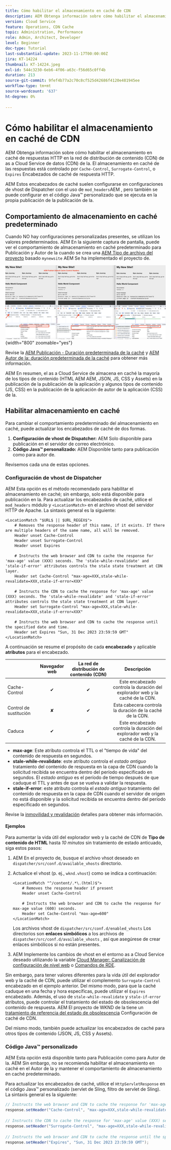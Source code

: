 ```yaml
---
title: Cómo habilitar el almacenamiento en caché de CDN
description: AEM Obtenga información sobre cómo habilitar el almacenamiento en caché de respuestas HTTP en la red de distribución de contenido (CDN) de as a Cloud Service de datos (CDN) de la.
version: Cloud Service
feature: Operations, CDN Cache
topic: Administration, Performance
role: Admin, Architect, Developer
level: Beginner
doc-type: Tutorial
last-substantial-update: 2023-11-17T00:00:00Z
jira: KT-14224
thumbnail: KT-14224.jpeg
exl-id: 544c3230-6eb6-4f06-a63c-f56d65c0ff4b
duration: 213
source-git-commit: 9fef4b77a2c70c8cf525d42686f4120e481945ee
workflow-type: tm+mt
source-wordcount: '637'
ht-degree: 0%

---
```


# Cómo habilitar el almacenamiento en caché de CDN

AEM Obtenga información sobre cómo habilitar el almacenamiento en caché de respuestas HTTP en la red de distribución de contenido (CDN) de as a Cloud Service de datos (CDN) de la. El almacenamiento en caché de las respuestas está controlado por `Cache-Control`, `Surrogate-Control`, o `Expires` Encabezados de caché de respuesta HTTP.

AEM Estos encabezados de caché suelen configurarse en configuraciones de vhost de Dispatcher con el uso de `mod_headers`AEM , pero también se puede configurar en el código Java™ personalizado que se ejecuta en la propia publicación de la publicación de la.

## Comportamiento de almacenamiento en caché predeterminado

Cuando NO hay configuraciones personalizadas presentes, se utilizan los valores predeterminados. AEM En la siguiente captura de pantalla, puede ver el comportamiento de almacenamiento en caché predeterminado para Publicación y Autor de la cuando se crea una [AEM Tipo de archivo del proyecto](https://github.com/adobe/aem-project-archetype) basado `mynewsite` AEM Se ha implementado el proyecto de.

![Comportamiento de almacenamiento en caché predeterminado](../assets/how-to/aem-publish-default-cache-headers.png){width="800" zoomable="yes"}

Revise la [AEM Publicación - Duración predeterminada de la caché](https://experienceleague.adobe.com/docs/experience-manager-learn/cloud-service/caching/publish.html#cdn-cache-life) y [AEM Autor de la: duración predeterminada de la caché](https://experienceleague.adobe.com/docs/experience-manager-learn/cloud-service/caching/author.html?#default-cache-life) para obtener más información.

AEM En resumen, el as a Cloud Service de almacena en caché la mayoría de los tipos de contenido (HTML AEM AEM, JSON, JS, CSS y Assets) en la publicación de la publicación de la aplicación y algunos tipos de contenido (JS, CSS) en la publicación de la aplicación de autor de la aplicación (CSS) de la.

## Habilitar almacenamiento en caché

Para cambiar el comportamiento predeterminado del almacenamiento en caché, puede actualizar los encabezados de caché de dos formas.

1. **Configuración de vhost de Dispatcher:** AEM Solo disponible para publicación en el servidor de correo electrónico.
1. **Código Java™ personalizado:** AEM Disponible tanto para publicación como para autor de.

Revisemos cada una de estas opciones.

### Configuración de vhost de Dispatcher

AEM Esta opción es el método recomendado para habilitar el almacenamiento en caché; sin embargo, solo está disponible para publicación en la. Para actualizar los encabezados de caché, utilice el `mod_headers` módulo y `<LocationMatch>` en el archivo vhost del servidor HTTP de Apache. La sintaxis general es la siguiente:

```
<LocationMatch "$URL$ || $URL_REGEX$">
    # Removes the response header of this name, if it exists. If there are multiple headers of the same name, all will be removed.
    Header unset Cache-Control
    Header unset Surrogate-Control
    Header unset Expires

    # Instructs the web browser and CDN to cache the response for 'max-age' value (XXX) seconds. The 'stale-while-revalidate' and 'stale-if-error' attributes controls the stale state treatment at CDN layer.
    Header set Cache-Control "max-age=XXX,stale-while-revalidate=XXX,stale-if-error=XXX"
    
    # Instructs the CDN to cache the response for 'max-age' value (XXX) seconds. The 'stale-while-revalidate' and 'stale-if-error' attributes controls the stale state treatment at CDN layer.
    Header set Surrogate-Control "max-age=XXX,stale-while-revalidate=XXX,stale-if-error=XXX"
    
    # Instructs the web browser and CDN to cache the response until the specified date and time.
    Header set Expires "Sun, 31 Dec 2023 23:59:59 GMT"
</LocationMatch>
```

A continuación se resume el propósito de cada **encabezado** y aplicable **atributos** para el encabezado.

|                     | Navegador web | La red de distribución de contenido (CDN) | Descripción |
|---------------------|:-----------:|:---------:|:-----------:|
| Cache-Control | ✔ | ✔ | Este encabezado controla la duración del explorador web y la caché de la CDN. |
| Control de sustitución | ✘ | ✔ | Esta cabecera controla la duración de la caché de la CDN. |
| Caduca | ✔ | ✔ | Este encabezado controla la duración del explorador web y la caché de la CDN. |


- **max-age**: Este atributo controla el TTL o el &quot;tiempo de vida&quot; del contenido de respuesta en segundos.
- **stale-while-revalidate**: este atributo controla el _estado antiguo_ tratamiento del contenido de respuesta en la capa de CDN cuando la solicitud recibida se encuentra dentro del período especificado en segundos. El _estado antiguo_ es el período de tiempo después de que caduque el TTL y antes de que se vuelva a validar la respuesta.
- **stale-if-error**: este atributo controla el _estado antiguo_ tratamiento del contenido de respuesta en la capa de CDN cuando el servidor de origen no está disponible y la solicitud recibida se encuentra dentro del período especificado en segundos.

Revise la [inmovilidad y revalidación](https://developer.fastly.com/learning/concepts/edge-state/cache/stale/) detalles para obtener más información.

#### Ejemplos

Para aumentar la vida útil del explorador web y la caché de CDN de **Tipo de contenido de HTML** hasta _10 minutos_ sin tratamiento de estado anticuado, siga estos pasos:

1. AEM En el proyecto de, busque el archivo vhsot deseado en `dispatcher/src/conf.d/available_vhosts` directorio.
1. Actualice el vhost (p. ej., `wknd.vhost`) como se indica a continuación:

   ```
   <LocationMatch "^/content/.*\.(html)$">
       # Removes the response header if present
       Header unset Cache-Control
   
       # Instructs the web browser and CDN to cache the response for max-age value (600) seconds.
       Header set Cache-Control "max-age=600"
   </LocationMatch>
   ```

   Los archivos vhost de `dispatcher/src/conf.d/enabled_vhosts` Los directorios son **enlaces simbólicos** a los archivos de `dispatcher/src/conf.d/available_vhosts` , así que asegúrese de crear enlaces simbólicos si no están presentes.
1. AEM Implemente los cambios de vhost en el entorno as a Cloud Service deseado utilizando la variable [Cloud Manager: Canalización de configuración de nivel web](https://experienceleague.adobe.com/docs/experience-manager-cloud-service/content/implementing/using-cloud-manager/cicd-pipelines/introduction-ci-cd-pipelines.html?#web-tier-config-pipelines) o [Comandos de RDE](https://experienceleague.adobe.com/docs/experience-manager-learn/cloud-service/developing/rde/how-to-use.html?lang=en#deploy-apache-or-dispatcher-configuration).

Sin embargo, para tener valores diferentes para la vida útil del explorador web y la caché de CDN, puede utilizar el complemento `Surrogate-Control` encabezado en el ejemplo anterior. Del mismo modo, para que la caché caduque en una fecha y hora específicas, puede utilizar el `Expires` encabezado. Además, el uso de `stale-while-revalidate` y `stale-if-error` atributos, puede controlar el tratamiento del estado de obsolescencia del contenido de respuesta. AEM El proyecto de WKND de la tiene un [tratamiento de referencia del estado de obsolescencia](https://github.com/adobe/aem-guides-wknd/blob/main/dispatcher/src/conf.d/available_vhosts/wknd.vhost#L150-L155) Configuración de caché de CDN.

Del mismo modo, también puede actualizar los encabezados de caché para otros tipos de contenido (JSON, JS, CSS y Assets).

### Código Java™ personalizado

AEM Esta opción está disponible tanto para Publicación como para Autor de la. AEM Sin embargo, no se recomienda habilitar el almacenamiento en caché en el Autor de la y mantener el comportamiento de almacenamiento en caché predeterminado.

Para actualizar los encabezados de caché, utilice el `HttpServletResponse` en el código Java™ personalizado (servlet de Sling, filtro de servlet de Sling). La sintaxis general es la siguiente:

```java
// Instructs the web browser and CDN to cache the response for 'max-age' value (XXX) seconds. The 'stale-while-revalidate' and 'stale-if-error' attributes controls the stale state treatment at CDN layer.
response.setHeader("Cache-Control", "max-age=XXX,stale-while-revalidate=XXX,stale-if-error=XXX");

// Instructs the CDN to cache the response for 'max-age' value (XXX) seconds. The 'stale-while-revalidate' and 'stale-if-error' attributes controls the stale state treatment at CDN layer.
response.setHeader("Surrogate-Control", "max-age=XXX,stale-while-revalidate=XXX,stale-if-error=XXX");

// Instructs the web browser and CDN to cache the response until the specified date and time.
response.setHeader("Expires", "Sun, 31 Dec 2023 23:59:59 GMT");
```
